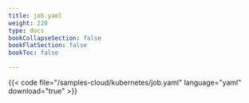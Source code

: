 ```yaml
---
title: job.yaml
weight: 220
type: docs
bookCollapseSection: false
bookFlatSection: false
bookToc: false

---
```


{{< code file="/samples-cloud/kubernetes/job.yaml" language="yaml" download="true" >}}
